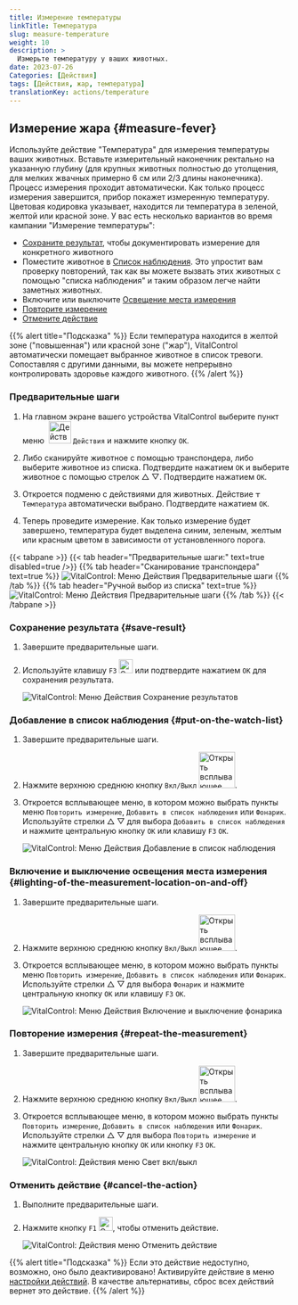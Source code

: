 ```yaml
---
title: Измерение температуры
linkTitle: Температура
slug: measure-temperature
weight: 10
description: >
  Измерьте температуру у ваших животных.
date: 2023-07-26
Categories: [Действия]
tags: [Действия, жар, температура]
translationKey: actions/temperature
---
```


## Измерение жара {#measure-fever}

Используйте действие "Температура" для измерения температуры ваших животных. Вставьте измерительный наконечник ректально на указанную глубину (для крупных животных полностью до утолщения, для мелких жвачных примерно 6 см или 2/3 длины наконечника). Процесс измерения проходит автоматически. Как только процесс измерения завершится, прибор покажет измеренную температуру. Цветовая кодировка указывает, находится ли температура в зеленой, желтой или красной зоне. У вас есть несколько вариантов во время кампании "Измерение температуры":

- [Сохраните результат](#сохранение-результата), чтобы документировать измерение для конкретного животного
- Поместите животное в [Список наблюдения](#добавление-в-список-наблюдения). Это упростит вам проверку повторений, так как вы можете вызвать этих животных с помощью "списка наблюдения" и таким образом легче найти заметных животных.
- Включите или выключите [Освещение места измерения](#включение-и-выключение-освещения-места-измерения)
- [Повторите измерение](#повторение-измерения)
- [Отмените действие](#отменить-действие)

{{% alert title="Подсказка" %}}
Если температура находится в желтой зоне ("повышенная") или красной зоне ("жар"), VitalControl автоматически помещает выбранное животное в список тревоги. Сопоставляя с другими данными, вы можете непрерывно контролировать здоровье каждого животного.
{{% /alert %}}

### Предварительные шаги

1. На главном экране вашего устройства VitalControl выберите пункт меню &nbsp;<img src="/icons/actions.svg" width="40" align="bottom" alt="Действия" /> `Действия` и нажмите кнопку `OK`.

2. Либо сканируйте животное с помощью транспондера, либо выберите животное из списка. Подтвердите нажатием `OK` и выберите животное с помощью стрелок △ ▽. Подтвердите нажатием `OK`.

3. Откроется подменю с действиями для животных. Действие <img src="/icons/actions/temperature.svg" width="10" align="bottom" alt="Температура" /> `Температура` автоматически выбрано. Подтвердите нажатием `OK`.

4. Теперь проведите измерение. Как только измерение будет завершено, температура будет выделена синим, зеленым, желтым или красным цветом в зависимости от установленного порога.

{{< tabpane >}}
{{< tab header="Предварительные шаги:" text=true disabled=true />}}
{{% tab header="Сканирование транспондера" text=true %}}
![VitalControl: Меню Действия Предварительные шаги](../images/firststeps-scan.png "Предварительные шаги")
{{% /tab %}}
{{% tab header="Ручной выбор из списка" text=true %}}
![VitalControl: Меню Действия Предварительные шаги](../images/firststeps.png "Предварительные шаги")
{{% /tab %}}
{{< /tabpane >}}

### Сохранение результата {#save-result}

1. Завершите предварительные шаги.

2. Используйте клавишу `F3` <img src="/icons/footer/save.svg" width="25" align="bottom" alt="Сохранить" /> или подтвердите нажатием `OK` для сохранения результата.

    ![VitalControl: Меню Действия Сохранение результатов](../images/saveresults.png "Сохранение результатов")

### Добавление в список наблюдения {#put-on-the-watch-list}

1. Завершите предварительные шаги.

2. Нажмите верхнюю среднюю кнопку `Вкл/Выкл` <img src="/icons/footer/repeat_add_to_watch.svg" width="65" align="bottom" alt="Открыть всплывающее окно" />.

3. Откроется всплывающее меню, в котором можно выбрать пункты меню `Повторить измерение`, `Добавить в список наблюдения` или `Фонарик`. Используйте стрелки △ ▽ для выбора `Добавить в список наблюдения` и нажмите центральную кнопку `OK` или клавишу `F3` `OK`.

    ![VitalControl: Меню Действия Добавление в список наблюдения](../images/watchlist.png "Добавление в список наблюдения")

### Включение и выключение освещения места измерения {#lighting-of-the-measurement-location-on-and-off}

1. Завершите предварительные шаги.

2. Нажмите верхнюю среднюю кнопку `Вкл/Выкл` <img src="/icons/footer/repeat_add_to_watch.svg" width="65" align="bottom" alt="Открыть всплывающее окно" />.

3. Откроется всплывающее меню, в котором можно выбрать пункты меню `Повторить измерение`, `Добавить в список наблюдения` или `Фонарик`. Используйте стрелки △ ▽ для выбора `Фонарик` и нажмите центральную кнопку `OK` или клавишу `F3` `OK`.

    ![VitalControl: Меню Действия Включение и выключение фонарика](../images/light.png "Включение и выключение фонарика")

### Повторение измерения {#repeat-the-measurement}

1. Завершите предварительные шаги.

2. Нажмите верхнюю среднюю кнопку `Вкл/Выкл` <img src="/icons/footer/repeat_add_to_watch.svg" width="65" align="bottom" alt="Открыть всплывающее окно" />.

3. Откроется всплывающее меню, в котором можно выбрать пункты `Повторить измерение`, `Добавить в список наблюдения` или `Фонарик`. Используйте стрелки △ ▽ для выбора `Повторить измерение` и нажмите центральную кнопку `OK` или кнопку `F3` `OK`.

    ![VitalControl: Действия меню Свет вкл/выкл](../images/repeat.png "Свет вкл/выкл")

### Отменить действие {#cancel-the-action}

1. Выполните предварительные шаги.

2. Нажмите кнопку `F1` <img src="/icons/footer/cancel.svg" width="25" align="bottom" alt="Отмена" />, чтобы отменить действие.

    ![VitalControl: Действия меню Отменить действие](../images/saveresults.png "Отменить действие")

{{% alert title="Подсказка" %}}
Если это действие недоступно, возможно, оно было деактивировано! Активируйте действие в меню [настройки действий](../setting/). В качестве альтернативы, сброс всех действий вернет это действие.
{{% /alert %}}
